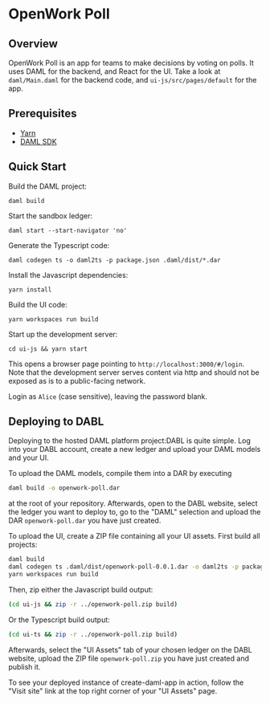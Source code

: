 # OpenWork Poll

## Overview

OpenWork Poll is an app for teams to make decisions by voting on polls. It uses DAML for the backend, and React for the UI. Take a look at `daml/Main.daml` for the backend code, and `ui-js/src/pages/default` for the app.

## Prerequisites

* [Yarn](https://yarnpkg.com/lang/en/docs/install/)
* [DAML SDK](https://docs.daml.com/getting-started/installation.html)

## Quick Start

Build the DAML project:

    daml build

Start the sandbox ledger:

    daml start --start-navigator 'no'

Generate the Typescript code:

    daml codegen ts -o daml2ts -p package.json .daml/dist/*.dar

Install the Javascript dependencies:

    yarn install

Build the UI code:

    yarn workspaces run build

Start up the development server:

    cd ui-js && yarn start

This opens a browser page pointing to `http://localhost:3000/#/login`. Note that the development server serves content via http and should not be exposed as is to a public-facing network.

Login as `Alice` (case sensitive), leaving the password blank.

## Deploying to DABL

Deploying to the hosted DAML platform project:DABL is quite simple. Log into your DABL account, create a new ledger and upload your DAML models and your UI.

To upload the DAML models, compile them into a DAR by executing

```bash
daml build -o openwork-poll.dar
```

at the root of your repository. Afterwards, open to the DABL website, select the ledger you want to deploy to, go to the "DAML" selection and upload the DAR `openwork-poll.dar` you have just created.

To upload the UI, create a ZIP file containing all your UI assets. First build all projects:

```bash
daml build
daml codegen ts .daml/dist/openwork-poll-0.0.1.dar -o daml2ts -p package.json
yarn workspaces run build
```

Then, zip either the Javascript build output:

```bash
(cd ui-js && zip -r ../openwork-poll.zip build)
```

Or the Typescript build output:

```bash
(cd ui-ts && zip -r ../openwork-poll.zip build)
```

Afterwards, select the "UI Assets" tab of your chosen ledger on the DABL website, upload the ZIP file `openwork-poll.zip` you have just created and publish it.

To see your deployed instance of create-daml-app in action, follow the "Visit site" link at the top right corner of your "UI Assets" page.
